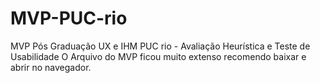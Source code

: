 # MVP-PUC-rio
MVP Pós Graduação UX e IHM PUC rio - Avaliação Heurística e Teste de Usabilidade
O Arquivo do MVP ficou muito extenso recomendo baixar e abrir no navegador.
